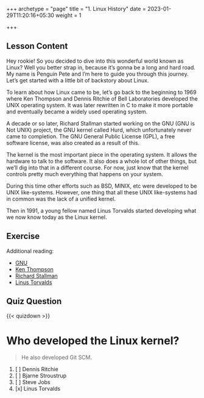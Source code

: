 +++
archetype = "page"
title = "1. Linux History"
date = 2023-01-29T11:20:16+05:30
weight = 1

+++

## Lesson Content

Hey rookie! So you decided to dive into this wonderful world known as Linux? Well you better strap in, because it’s gonna be a long and hard road. My name is Penguin Pete and I’m here to guide you through this journey. Let’s get started with a little bit of backstory about Linux. 

To learn about how Linux came to be, let’s go back to the beginning to 1969 where Ken Thompson and Dennis Ritchie of Bell Laboratories developed the UNIX operating system. It was later rewritten in C to make it more portable and eventually became a widely used operating system. 

A decade or so later, Richard Stallman started working on the GNU (GNU is Not UNIX) project, the GNU kernel called Hurd, which unfortunately never came to completion. The GNU General Public License (GPL), a free software license, was also created as a result of this.

The kernel is the most important piece in the operating system. It allows the hardware to talk to the software. It also does a whole lot of other things, but we’ll dig into that in a different course. For now, just know that the kernel controls pretty much everything that happens on your system. 

During this time other efforts such as BSD, MINIX, etc were developed to be UNIX like-systems. However, one thing that all these UNIX like-systems had in common was the lack of a unified kernel. 

Then in 1991, a young fellow named Linus Torvalds started developing what we now know today as the Linux kernel.

## Exercise

Additional reading:
*   [GNU](https://www.gnu.org/home.en.html)
*   [Ken Thompson](https://en.wikipedia.org/wiki/Ken_Thompson)
*   [Richard Stallman](https://stallman.org/)
*   [Linus Torvalds](https://en.wikipedia.org/wiki/Linus_Torvalds)

## Quiz Question

{{< quizdown >}}

# Who developed the Linux kernel?

> He also developed Git SCM.

1. [ ] Dennis Ritchie
1. [ ] Bjarne Stroustrup
1. [ ] Steve Jobs
1. [x] Linus Torvalds
